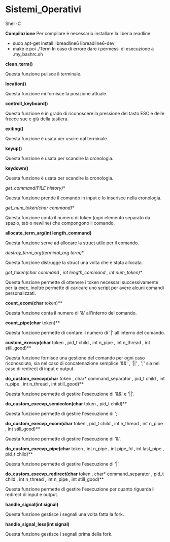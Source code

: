 # Sistemi_Operativi
Shell-C

**Compilazione**
Per compilare è necessario installare la liberia readline:
- sudo apt-get install libreadline6 libreadline6-dev
- make e poi ./Term
In caso di errore dare i permessi di esecuzione a .my_bashrc.sh

**clean_term()**

Questa funzione pulisce il terminale.

**location()**

Questa funzione mi fornisce la posizione attuale.

**controll_keyboard()**

Questa funzione è in grado di riconoscere la pressione del tasto ESC e delle frecce sue e giù della tastiera.

**exiting()**

Questa funzione è usata per uscire dal terminale.

**keyup()**

Questa funzione è usata per scandire la cronologia.

**keydown()**

Questa funzione è usata per scandire la cronologia.

**get_command(FILE* history)**

Questa funzione prende il comando in input e lo inserisce nella cronologia.

**get_num_token(char* command)**

Questa funzione conta il numero di token (ogni elemento separato da spazio, tab o newline) che compongono il comando.

**allocate_term_arg(int length_command)**

Questa funzione serve ad allocare la struct utile per il comando.

**destroy_term_arg(terminal_arg* term)**

Questa funzione distrugge la struct una volta che è stata allocata.

**get_token(char* command , int length_command , int num_token)**

Questa funzione permette di ottenere i token necessari successivamente per la exec, inoltre permette di caricare uno script per avere alcuni comandi personalizzati. 

**count_ecom(char** token)**

Questa funzione conta il numero di '&' all'interno del comando.

**count_pipe(char** token)**

Questa funzione permette di contare il numero di '|' all'interno del comando.

**custom_execvp(char** token , pid_t child , int n_pipe , int n_thread , int still_good)**

Questa funzione fornisce una gestione del comando per ogni caso riconosciuto, sia nel caso di concatenazione semplice '&&' , '||' , ';' sia nel caso di redirect di input e output.

**do_custom_execvp(char** token , char* command_separator , pid_t child , int n_pipe , int n_thread , int still_good)**

Questa funzione permette di gestire l'esecuzione di '&&' e '||'.

**do_custom_execvp_semicolon(char** token , pid_t child)**

Questa funzione permette di gestire l'esecuzione di ';'.

**do_custom_execvp_ecom(char** token , pid_t child , int n_thread , int n_pipe , int still_good)**

Questa funzione permette di gestire l'esecuzione di '&'.

**do_custom_execvp_pipe(char** token , int n_pipe , int pipe_fd , int last_pipe , pid_t child)**

Questa funzione permette di gestire l'esecuzione di '|'.

**do_custom_execvp_redirect(char** token , char* command_separator , pid_t child , int n_thread , int n_pipe , int still_good)**

Questa funzione permette di gestire l'esecuzione per quanto riguarda il redirect di input e output.

**handle_signal(int signal)**

Questa funzione gestisce i segnali una volta fatta la fork.

**handle_signal_less(int signal)**

Questa funzione gestisce i segnali prima della fork.